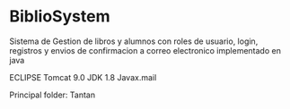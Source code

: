 # BiblioSystem
Sistema de Gestion de libros y alumnos con roles de usuario, login, registros y envios de confirmacion a correo electronico implementado en java

ECLIPSE
Tomcat 9.0
JDK 1.8
Javax.mail


Principal folder: Tantan
